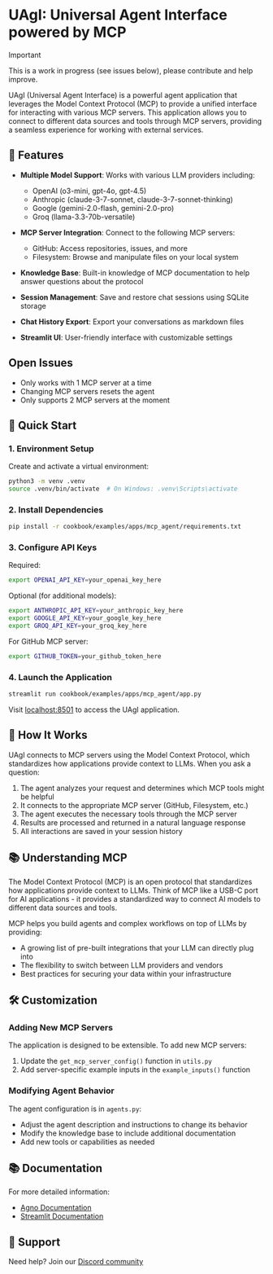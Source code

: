 # UAgI: Universal Agent Interface powered by MCP

> [!IMPORTANT]
> This is a work in progress (see issues below), please contribute and help improve.

UAgI (Universal Agent Interface) is a powerful agent application that leverages the Model Context Protocol (MCP) to provide a unified interface for interacting with various MCP servers. This application allows you to connect to different data sources and tools through MCP servers, providing a seamless experience for working with external services.

## 🌟 Features

- **Multiple Model Support**: Works with various LLM providers including:
  - OpenAI (o3-mini, gpt-4o, gpt-4.5)
  - Anthropic (claude-3-7-sonnet, claude-3-7-sonnet-thinking)
  - Google (gemini-2.0-flash, gemini-2.0-pro)
  - Groq (llama-3.3-70b-versatile)

- **MCP Server Integration**: Connect to the following MCP servers:
  - GitHub: Access repositories, issues, and more
  - Filesystem: Browse and manipulate files on your local system

- **Knowledge Base**: Built-in knowledge of MCP documentation to help answer questions about the protocol

- **Session Management**: Save and restore chat sessions using SQLite storage

- **Chat History Export**: Export your conversations as markdown files

- **Streamlit UI**: User-friendly interface with customizable settings

## Open Issues

- Only works with 1 MCP server at a time
- Changing MCP servers resets the agent
- Only supports 2 MCP servers at the moment

## 🚀 Quick Start

### 1. Environment Setup

Create and activate a virtual environment:
```bash
python3 -m venv .venv
source .venv/bin/activate  # On Windows: .venv\Scripts\activate
```

### 2. Install Dependencies

```bash
pip install -r cookbook/examples/apps/mcp_agent/requirements.txt
```

### 3. Configure API Keys

Required:
```bash
export OPENAI_API_KEY=your_openai_key_here
```

Optional (for additional models):
```bash
export ANTHROPIC_API_KEY=your_anthropic_key_here
export GOOGLE_API_KEY=your_google_key_here
export GROQ_API_KEY=your_groq_key_here
```

For GitHub MCP server:
```bash
export GITHUB_TOKEN=your_github_token_here
```

### 4. Launch the Application

```bash
streamlit run cookbook/examples/apps/mcp_agent/app.py
```

Visit [localhost:8501](http://localhost:8501) to access the UAgI application.

## 🔧 How It Works

UAgI connects to MCP servers using the Model Context Protocol, which standardizes how applications provide context to LLMs. When you ask a question:

1. The agent analyzes your request and determines which MCP tools might be helpful
2. It connects to the appropriate MCP server (GitHub, Filesystem, etc.)
3. The agent executes the necessary tools through the MCP server
4. Results are processed and returned in a natural language response
5. All interactions are saved in your session history

## 📚 Understanding MCP

The Model Context Protocol (MCP) is an open protocol that standardizes how applications provide context to LLMs. Think of MCP like a USB-C port for AI applications - it provides a standardized way to connect AI models to different data sources and tools.

MCP helps you build agents and complex workflows on top of LLMs by providing:
- A growing list of pre-built integrations that your LLM can directly plug into
- The flexibility to switch between LLM providers and vendors
- Best practices for securing your data within your infrastructure

## 🛠️ Customization

### Adding New MCP Servers

The application is designed to be extensible. To add new MCP servers:

1. Update the `get_mcp_server_config()` function in `utils.py`
2. Add server-specific example inputs in the `example_inputs()` function

### Modifying Agent Behavior

The agent configuration is in `agents.py`:
- Adjust the agent description and instructions to change its behavior
- Modify the knowledge base to include additional documentation
- Add new tools or capabilities as needed

## 📚 Documentation

For more detailed information:
- [Agno Documentation](https://docs.agno.com)
- [Streamlit Documentation](https://docs.streamlit.io)

## 🤝 Support

Need help? Join our [Discord community](https://agno.link/discord)
